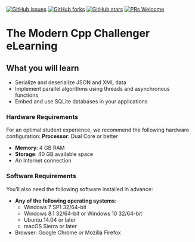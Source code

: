 [![GitHub issues](https://img.shields.io/github/issues/TrainingByPackt/The-Modern-Cpp-Challenger-eLearning.svg)](https://github.com/TrainingByPackt/The-Modern-Cpp-Challenger-eLearning/issues)
[![GitHub forks](https://img.shields.io/github/forks/TrainingByPackt/The-Modern-Cpp-Challenger-eLearning.svg)](https://github.com/TrainingByPackt/The-Modern-Cpp-Challenger-eLearning/network)
[![GitHub stars](https://img.shields.io/github/stars/TrainingByPackt/The-Modern-Cpp-Challenger-eLearning.svg)](https://github.com/TrainingByPackt/The-Modern-Cpp-Challenger-eLearning/stargazers)
[![PRs Welcome](https://img.shields.io/badge/PRs-welcome-brightgreen.svg)](https://github.com/TrainingByPackt/The-Modern-Cpp-Challenger-eLearning/pulls)

# The Modern Cpp Challenger eLearning


## What you will learn
* Serialize and deserialize JSON and XML data
* Implement parallel algorithms using threads and asynchronous functions
* Embed and use SQLite databases in your applications

### Hardware Requirements
For an optimal student experience, we recommend the following hardware configuration:
**Processor**: Dual Core or better
* **Memory**: 4 GB RAM
* **Storage**: 40 GB available space
* An Internet connection

### Software Requirements
You’ll also need the following software installed in advance:
* **Any of the following operating systems**: 
  * Windows 7 SP1 32/64-bit 
  * Windows 8.1 32/64-bit or Windows 10 32/64-bit
  * Ubuntu 14.04 or later
  * macOS Sierra or later
* Browser: Google Chrome or Mozilla Firefox
